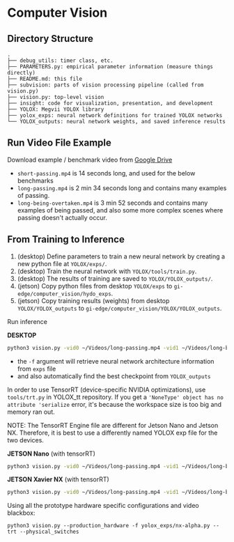 # Computer Vision

## Directory Structure

```
.
├── debug_utils: timer class, etc.
├── PARAMETERS.py: empirical parameter information (measure things directly)
├── README.md: this file
├── subvision: parts of vision processing pipeline (called from vision.py)
├── vision.py: top-level vision
├── insight: code for visualization, presentation, and development
├── YOLOX: Megvii YOLOX library
├── yolox_exps: neural network definitions for trained YOLOX networks
└── YOLOX_outputs: neural network weights, and saved inference results
```

## Run Video File Example

Download example / benchmark video from [Google Drive](https://drive.google.com/drive/folders/1e3EbNgNbieoMMaJbaPvsRraDk2AW9iou?usp=sharing)
+ `short-passing.mp4` is 14 seconds long, and used for the below benchmarks
+ `long-passing.mp4` is 2 min 34 seconds long and contains many examples of passing.
+ `long-being-overtaken.mp4` is 3 min 52 seconds and contains many examples of being passed, and also some more complex scenes where passing doesn't actually occur.


## From Training to Inference

1. (desktop) Define parameters to train a new neural network by creating a new python file at `YOLOX/exps/`.
2. (desktop) Train the neural network with `YOLOX/tools/train.py`.
3. (desktop) The results of training are saved to `YOLOX/YOLOX_outputs/`.
4. (jetson) Copy python files from desktop `YOLOX/exps` to `gi-edge/computer_vision/hydo_exps`.
5. (jetson) Copy training results (weights) from desktop `YOLOX/YOLOX_outputs` to `gi-edge/computer_vision/YOLOX/YOLOX_outputs`.

Run inference

**DESKTOP**

```bash
python3 vision.py -vid0 ~/Videos/long-passing.mp4 -vid1 ~/Videos/long-being-overtaken.mp4 -f yolox_exps/nano-foxtrot.py --view_result --save_result
```
+ the `-f` argument will retrieve neural network architecture information from `exps` file
+ and also automatically find the best checkpoint from `YOLOX_outputs`

In order to use TensorRT (device-specific NVIDIA optimizations), use `tools/trt.py` in YOLOX_tt repository. If you get a `'NoneType' object has no attribute 'serialize` error, it's because the workspace size is too big and memory ran out.

NOTE: The TensorRT Engine file are different for Jetson Nano and Jetson NX.
Therefore, it is best to use a differently named YOLOX exp file for the two devices.

**JETSON Nano** (with tensorRT)
```bash
python3 vision.py -vid0 ~/Videos/long-passing.mp4 -vid1 ~/Videos/long-being-overtaken.mp4 -f yolox_exps/nano-alpha.py --trt
```

**JETSON Xavier NX** (with tensorRT)
```bash
python3 vision.py -vid0 ~/Videos/long-passing.mp4 -vid1 ~/Videos/long-being-overtaken.mp4 -f yolox_exps/nx-alpha.py --trt
```

Using all the prototype hardware specific configurations and video blackbox:
```
python3 vision.py --production_hardware -f yolox_exps/nx-alpha.py --trt --physical_switches
```
